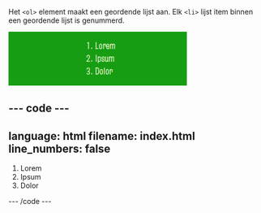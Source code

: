 Het `<ol>` element maakt een geordende lijst aan. Elk `<li>` lijst item binnen een geordende lijst is genummerd.

![Een lijst genummerd van één tot drie. Naast nummer één staat het woord 'Lorem', naast nummer twee staat het woord 'Ipsum', en naast nummer drie staat het woord 'Dolor'.](images/ordered-list.png)

--- code ---
---
language: html
filename: index.html
line_numbers: false
---

<section class="xcenter">
    <ol>
        <li>Lorem</li>
        <li>Ipsum</li>
        <li>Dolor</li>
    </ol>
</section>

--- /code ---
